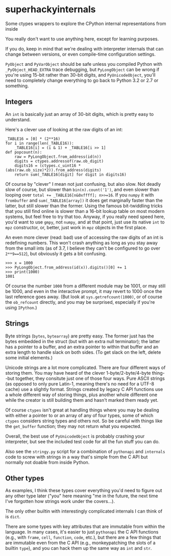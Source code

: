 # superhackyinternals
Some ctypes wrappers to explore the CPython internal representations from inside

You really don't want to use anything here, except for learning purposes.

If you do, keep in mind that we're dealing with interpreter internals that can
change between versions, or even compile-time configuration settings.

`PyObject` and `PyVarObject` should be safe unless you compiled Python with
`_PyObject_HEAD_EXTRA` trace debugging, but `PyLongObject` can be wrong if
you're using 15-bit rather than 30-bit digits, and `PyUnicodeObject`, you'll
need to completely change everything to go back to Python 3.2 or 2.7 or 
something.

## Integers

An `int` is basically just an array of 30-bit digits, which is pretty easy
to understand.

Here's a clever use of looking at the raw digits of an int:

    _TABLE16 = [0] * (2**16)
    for i in range(len(_TABLE16)):
        _TABLE16[i] = (i & 1) + _TABLE16[i >> 1]
    def popcount(n):
        raw = PyLongObject.from_address(id(n))
        digits = ctypes.addressof(raw.ob_digit)
        digits16 = (ctypes.c_uint16 * (abs(raw.ob_size)*2)).from_address(digits)
        return sum(_TABLE16[digit] for digit in digits16)

Of course by "clever" I mean not just confusing, but also slow. Not deadly
slow of course, but slower than `bin(n).count('1')`, and even slower than
looping over `total += _TABLE16[n&0xffff]; n>>=16`. If you `numpy` it 
with `frombuffer` and `sum(_TABLE16[array])` it does get marginally faster
than the latter, but still slower than the former. Using the famous
bit-twiddling tricks that you still find online is slower than a 16-bit
lookup table on most modern systems, but feel free to try that too. Anyway,
if you really need speed here, you'd want to use `gmpy`, not `numpy`, and
at that point, just use its native `int` to `mpz` constructor, or, better, 
just work in `mpz` objects in the first place.

An even more clever (read: bad) use of accessing the raw digits of an int is 
redefining numbers. This won't crash anything as long as you stay away from 
the small ints (as of 3.7, I believe they can't be configured to go over 
`2**9==512`), but obviously it gets a bit confusing.

    >>> x = 1000
    >>> PyLongObject.from_address(id(x)).digits()[0] += 1
    >>> print(1000)
    1001

Of course the number `1000` from a different module may be 1001, or may
still be 1000, and even in the interactive prompt, it may revert to 1000
once the last reference goes away. (But look at `sys.getrefcount(1000)`,
or of course the `ob_refcount` directly, and you may be surprised,
especially if you're using `IPython`.)

## Strings

Byte strings (`bytes`, `bytearray`) are pretty easy. The former just has
the bytes embedded in the struct (but with an extra null terminator); the
latter has a pointer to a buffer, and an extra pointer to within that 
buffer and an extra length to handle slack on both sides. (To get slack
on the left, delete some initial elements.)

Unicode strings are a lot more complicated. There are four different ways 
of storing them. You may have heard of the clever 1-byte/2-byte/4-byte
thing--but together, they consitute just one of those four ways. Pure ASCII 
strings (as opposed to only pure Latin-1, meaning there's no need for a 
UTF-8 cache) use a slightly format. Strings created by legacy C API 
functions use a whole different way of storing things, plus another whole 
different one while the creator is still building them and hasn't marked 
them ready yet.

Of course `ctypes` isn't great at handling things where you may be 
dealing with either a pointer to or an array of any of four types, some 
of which `ctypes` considers string types and others not. So be careful
with things like the `get_buffer` function; they may not return what you
expected.

Overall, the best use of `PyUnicodeObject` is probably crashing your
interpreter, but see the included test code for all the fun stuff you can 
do.

Also see the `stringy.py` script for a combination of `pythonapi` and
`internals` code to screw with strings in a way that's simple from the
C API but normally not doable from inside Python.

## Other types

As examples, I think these types cover everything you'd need to figure
out any other type later ("you" here meaning "me in the future, the next
time I've forgotten how strings work under the covers...).

The only other builtin with interestingly complicated internals I can
think of is `dict`.

There are some types with key attributes that are immutable from within 
the language. In many cases, it's easier to just `pythonapi` the C API 
functions (e.g., with `frame`, `cell`, `function`, `code`, etc.), but 
there are a few things that are immutable even from the C API (e.g., 
monkeypatching the slots of a builtin `type`), and you can hack them up
the same way as `int` and `str`.
